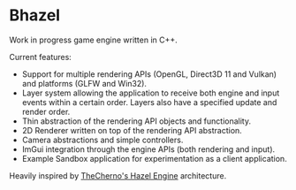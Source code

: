 # Bhazel

Work in progress game engine written in C++.

Current features:
-  Support for multiple rendering APIs (OpenGL, Direct3D 11 and Vulkan) and platforms (GLFW and Win32).
-  Layer system allowing the application to receive both engine and input events within a certain order. Layers also have a specified update and render order.
-  Thin abstraction of the rendering API objects and functionality.
-  2D Renderer written on top of the rendering API abstraction.
-  Camera abstractions and simple controllers.
-  ImGui integration through the engine APIs (both rendering and input).
-  Example Sandbox application for experimentation as a client application.


Heavily inspired by [TheCherno's Hazel Engine](https://github.com/TheCherno/Hazel) architecture.